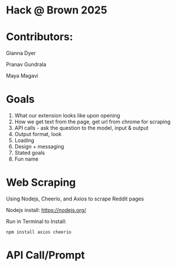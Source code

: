 # Hack @ Brown 2025

# Contributors:

Gianna Dyer

Pranav Gundrala

Maya Magavi

# Goals

1. What our extension looks like upon opening
2. How we get text from the page, get url from chrome for scraping
3. API calls - ask the question to the model, input & output
4. Output format, look
5. Loading
6. Design + messaging
7. Stated goals
8. Fun name

# Web Scraping

Using Nodejs, Cheerio, and Axios to scrape Reddit pages

Nodejs install: https://nodejs.org/

Run in Terminal to Install: 

```
npm install axios cheerio
```

# API Call/Prompt

